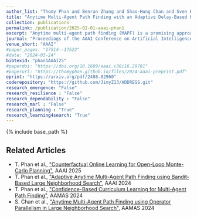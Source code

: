 ```yaml
---
author_list: "Thomy Phan and Benran Zhang and Shao-Hung Chan and Sven Koenig"
title: "Anytime Multi-Agent Path Finding with an Adaptive Delay-Based Heuristic"
collection: publications
permalink: /publication/2025-02-01-aaai-phan1
excerpt: "Anytime multi-agent path finding (MAPF) is a promising approach to scalable and collision-free path optimization in multi-agent systems. MAPF-LNS, based on Large Neighborhood Search (LNS), is the current state-of-the-art approach where a fast initial solution is iteratively optimized by destroying and repairing selected paths of the solution. Current MAPF-LNS variants commonly use an adaptive selection mechanism to choose among multiple destroy heuristics. However, to determine promising destroy heuristics, MAPF-LNS requires a considerable amount of exploration time. As common destroy heuristics are stationary, i.e., non-adaptive, any performance bottleneck caused by them cannot be overcome by adaptive heuristic selection alone, thus limiting the overall effectiveness of MAPF-LNS. In this paper, we propose Adaptive Delay-based Destroy-and-Repair Enhanced with Success-based Self-Learning (ADDRESS) as a single-destroy-heuristic variant of MAPF-LNS. ADDRESS applies restricted Thompson Sampling to the top-K set of the most delayed agents to select a seed agent for adaptive LNS neighborhood generation. We evaluate ADDRESS in multiple maps from the MAPF benchmark set and demonstrate cost improvements by at least 50% in large-scale scenarios with up to a thousand agents, compared with the original MAPF-LNS and other state-of-the-art methods."
journal: "Proceedings of the AAAI Conference on Artificial Intelligence"
venue_short: "AAAI"
#paper_pages: "17514--17522"
#date: "2024-03-24"
bibtexid: "phan1AAAI25"
#paperdoi: "https://doi.org/10.1609/aaai.v38i16.29701"
#paperurl: "https://thomyphan.github.io/files/2024-aaai-preprint.pdf"
eprint: "https://arxiv.org/pdf/2408.02960"
coderepository: "https://github.com/JimyZ13/ADDRESS.git"
research_emergence: "False"
research_resilience : "False"
research_dependability : "False"
research_marl : "False"
research_planning : "True"
research_learning4search: "True"
---
```


{% include base_path %}

## Related Articles
- T. Phan et al., ["Counterfactual Online Learning for Open-Loop Monte-Carlo Planning"](https://thomyphan.github.io/publication/2025-02-01-aaai-phan2), AAAI 2025
- T. Phan et al., ["Adaptive Anytime Multi-Agent Path Finding using Bandit-Based Large Neighborhood Search"](https://thomyphan.github.io/publication/2024-02-01-aaai-phan), AAAI 2024
- T. Phan et al., ["Confidence-Based Curriculum Learning for Multi-Agent Path Finding"](https://thomyphan.github.io/publication/2024-05-01-aamas-phan), AAMAS 2024
- S. Chan et al., ["Anytime Multi-Agent Path Finding using Operator Parallelism in Large Neighborhood Search"](https://thomyphan.github.io/publication/2024-05-01-aamas-chan), AAMAS 2024
